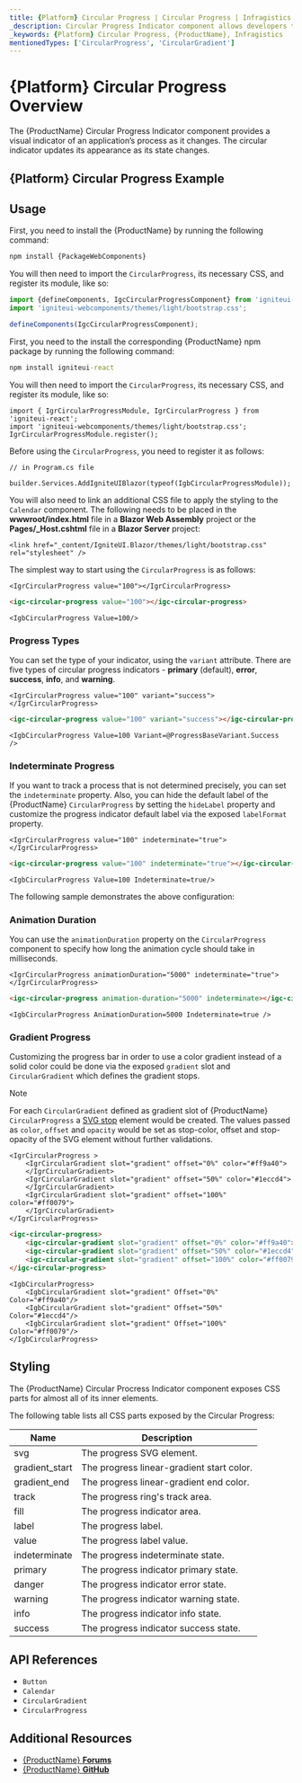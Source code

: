 ```yaml
---
title: {Platform} Circular Progress | Circular Progress | Infragistics
_description: Circular Progress Indicator component allows developers to display progress in a circle with endless customization options.
_keywords: {Platform} Circular Progress, {ProductName}, Infragistics
mentionedTypes: ['CircularProgress', 'CircularGradient']
---
```


# {Platform} Circular Progress Overview
The {ProductName} Circular Progress Indicator component provides a visual indicator of an application’s process as it changes. The circular indicator updates its appearance as its state changes.

## {Platform} Circular Progress Example

<code-view style="height: 150px"
           data-demos-base-url="{environment:dvDemosBaseUrl}"
           iframe-src="{environment:demosBaseUrl}/inputs/circular-progress-indicator-simple"
           alt="{Platform} Circular Progress Example"
           github-src="inputs/circular-progress-indicator/simple">
</code-view>

<div class="divider--half"></div>

## Usage

<!-- WebComponents -->
First, you need to install the {ProductName} by running the following command:

```cmd
npm install {PackageWebComponents}
```

You will then need to import the `CircularProgress`, its necessary CSS, and register its module, like so:

```ts
import {defineComponents, IgcCircularProgressComponent} from 'igniteui-webcomponents';
import 'igniteui-webcomponents/themes/light/bootstrap.css';

defineComponents(IgcCircularProgressComponent);
```
<!-- end: WebComponents -->

<!-- React -->
First, you need to the install the corresponding {ProductName} npm package by running the following command:

```cmd
npm install igniteui-react
```

You will then need to import the `CircularProgress`, its necessary CSS, and register its module, like so:

```tsx
import { IgrCircularProgressModule, IgrCircularProgress } from 'igniteui-react';
import 'igniteui-webcomponents/themes/light/bootstrap.css';
IgrCircularProgressModule.register();
```
<!-- end: React -->

<!-- Blazor -->

Before using the `CircularProgress`, you need to register it as follows:

```razor
// in Program.cs file

builder.Services.AddIgniteUIBlazor(typeof(IgbCircularProgressModule));
```

You will also need to link an additional CSS file to apply the styling to the `Calendar` component. The following needs to be placed in the **wwwroot/index.html** file in a **Blazor Web Assembly** project or the **Pages/_Host.cshtml** file in a **Blazor Server** project:

```razor
<link href="_content/IgniteUI.Blazor/themes/light/bootstrap.css" rel="stylesheet" />
```
<!-- end: Blazor -->

The simplest way to start using the `CircularProgress` is as follows:

```tsx
<IgrCircularProgress value="100"></IgrCircularProgress>
```

```html
<igc-circular-progress value="100"></igc-circular-progress>
```

```razor
<IgbCircularProgress Value=100/>
```

### Progress Types

You can set the type of your indicator, using the  `variant` attribute. There are five types of circular progress indicators - **primary** (default), **error**, **success**, **info**, and **warning**.

```tsx
<IgrCircularProgress value="100" variant="success"></IgrCircularProgress>
```

```html
<igc-circular-progress value="100" variant="success"></igc-circular-progress>
```

```razor
<IgbCircularProgress Value=100 Variant=@ProgressBaseVariant.Success  />
 ```

### Indeterminate Progress

If you want to track a process that is not determined precisely, you can set the `indeterminate` property. Also, you can hide the default label of the {ProductName} `CircularProgress` by setting the `hideLabel` property and customize the progress indicator default label via the exposed `labelFormat` property.

```tsx
<IgrCircularProgress value="100" indeterminate="true"></IgrCircularProgress>
```

```html
<igc-circular-progress value="100" indeterminate="true"></igc-circular-progress>
```

```razor
<IgbCircularProgress Value=100 Indeterminate=true/>
```

The following sample demonstrates the above configuration:

<code-view style="height: 150px"
           data-demos-base-url="{environment:dvDemosBaseUrl}"
           iframe-src="{environment:demosBaseUrl}/inputs/circular-progress-indicator-indeterminate"
           alt="{Platform} Circular Progress Indeterminate Example"
           github-src="inputs/circular-progress-indicator/indeterminate">
</code-view>

<div class="divider--half"></div>

### Animation Duration

You can use the `animationDuration` property on the `CircularProgress` component to specify how long the animation cycle should take in milliseconds.

```tsx
<IgrCircularProgress animationDuration="5000" indeterminate="true"></IgrCircularProgress>
```

```html
<igc-circular-progress animation-duration="5000" indeterminate></igc-circular-progress>
```

```razor
<IgbCircularProgress AnimationDuration=5000 Indeterminate=true />
```

### Gradient Progress

Customizing the progress bar in order to use a color gradient instead of a solid color could be done via the exposed `gradient` slot and `CircularGradient` which defines the gradient stops.

<code-view style="height: 200px"
           data-demos-base-url="{environment:dvDemosBaseUrl}"
           iframe-src="{environment:demosBaseUrl}/inputs/circular-progress-indicator-dynamic"
           alt="{Platform} Circular Progress Dynamic Example"
           github-src="inputs/circular-progress-indicator/dynamic">
</code-view>

>[!NOTE]
>For each `CircularGradient` defined as gradient slot of {ProductName} `CircularProgress` a [SVG stop](https://developer.mozilla.org/en-US/docs/Web/SVG/Element/stop) element would be created. The values passed as `color`, `offset` and `opacity` would be set as stop-color, offset and stop-opacity of the SVG element without further validations.

```tsx
<IgrCircularProgress >
    <IgrCircularGradient slot="gradient" offset="0%" color="#ff9a40">
    </IgrCircularGradient>
    <IgrCircularGradient slot="gradient" offset="50%" color="#1eccd4">
    </IgrCircularGradient>
    <IgrCircularGradient slot="gradient" offset="100%" color="#ff0079">
    </IgrCircularGradient>
</IgrCircularProgress>
```

```html
<igc-circular-progress>
    <igc-circular-gradient slot="gradient" offset="0%" color="#ff9a40"></igc-circular-gradient>
    <igc-circular-gradient slot="gradient" offset="50%" color="#1eccd4"></igc-circular-gradient>
    <igc-circular-gradient slot="gradient" offset="100%" color="#ff0079"></igc-circular-gradient>
</igc-circular-progress>
```

```razor
<IgbCircularProgress>
    <IgbCircularGradient slot="gradient" Offset="0%"   Color="#ff9a40"/>
    <IgbCircularGradient slot="gradient" Offset="50%"  Color="#1eccd4"/>
    <IgbCircularGradient slot="gradient" Offset="100%" Color="#ff0079"/>
</IgbCircularProgress>
```

<div class="divider--half"></div>

## Styling

The {ProductName} Circular Procress Indicator component exposes CSS parts for almost all of its inner elements.

<code-view style="height: 150px"
           data-demos-base-url="{environment:dvDemosBaseUrl}"
           iframe-src="{environment:demosBaseUrl}/inputs/circular-progress-indicator-styling"
           alt="{Platform} Circular Progress Styling"
           github-src="inputs/circular-progress-indicator/styling">
</code-view>

The following table lists all CSS parts exposed by the Circular Progress:

|Name|Description|
|--|--|
| svg                | The progress SVG element.                 |
| gradient_start     | The progress linear-gradient start color. |
| gradient_end       | The progress linear-gradient end color.   |
| track              | The progress ring's track area.           |
| fill               | The progress indicator area.              |
| label              | The progress label.                       |
| value              | The progress label value.                 |
| indeterminate      | The progress indeterminate state.         |
| primary            | The progress indicator primary state.     |
| danger             | The progress indicator error state.       |
| warning            | The progress indicator warning state.     |
| info               | The progress indicator info state.        |
| success            | The progress indicator success state.     |


<div class="divider"></div>

## API References

 - `Button`
 - `Calendar`
 - `CircularGradient`
 - `CircularProgress`


## Additional Resources

* [{ProductName} **Forums**](https://www.infragistics.com/community/forums/f/ignite-ui-for-{PlatformLower})
* [{ProductName} **GitHub**](https://github.com/IgniteUI/igniteui-{PlatformLowerNoHyphen})
